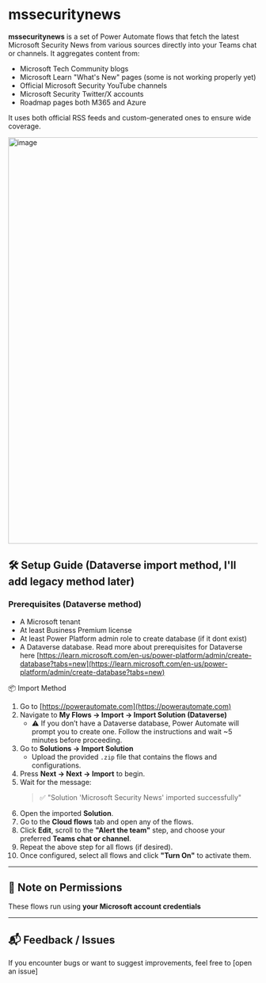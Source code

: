 # mssecuritynews

**mssecuritynews** is a set of Power Automate flows that fetch the latest Microsoft Security News from various sources directly into your Teams chat or channels. It aggregates content from:

- Microsoft Tech Community blogs  
- Microsoft Learn "What's New" pages (some is not working properly yet) 
- Official Microsoft Security YouTube channels  
- Microsoft Security Twitter/X accounts
- Roadmap pages both M365 and Azure

It uses both official RSS feeds and custom-generated ones to ensure wide coverage.

<img width="1094" height="821" alt="image" src="https://github.com/user-attachments/assets/525142cf-d3de-48d8-a642-30f7929ebe70" />


## 🛠 Setup Guide (Dataverse import method, I'll add legacy method later)

### Prerequisites (Dataverse method)

- A Microsoft tenant    
- At least Business Premium license 
- At least Power Platform admin role to create database (if it dont exist) 
- A Dataverse database. Read more about prerequisites for Dataverse here [https://learn.microsoft.com/en-us/power-platform/admin/create-database?tabs=new](https://learn.microsoft.com/en-us/power-platform/admin/create-database?tabs=new)


📦 Import Method

1. Go to [https://powerautomate.com](https://powerautomate.com)
2. Navigate to **My Flows → Import → Import Solution (Dataverse)**
   - ⚠️ If you don’t have a Dataverse database, Power Automate will prompt you to create one. Follow the instructions and wait ~5 minutes before proceeding.
3. Go to **Solutions → Import Solution**
   - Upload the provided `.zip` file that contains the flows and configurations.
4. Press **Next → Next → Import** to begin.
5. Wait for the message:
   > ✅ "Solution 'Microsoft Security News' imported successfully"
6. Open the imported **Solution**.
7. Go to the **Cloud flows** tab and open any of the flows.
8. Click **Edit**, scroll to the **"Alert the team"** step, and choose your preferred **Teams chat or channel**.
9. Repeat the above step for all flows (if desired).
10. Once configured, select all flows and click **"Turn On"** to activate them.

---

## 🔐 Note on Permissions

These flows run using **your Microsoft account credentials**

---

## 📬 Feedback / Issues

If you encounter bugs or want to suggest improvements, feel free to [open an issue]

